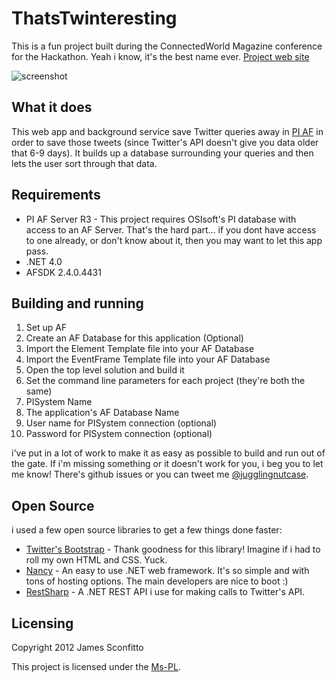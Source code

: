 # ThatsTwinteresting

This is a fun project built during the ConnectedWorld Magazine conference for the Hackathon. Yeah i know, it's the best name ever.
[Project web site](http://jugglingnutcase.github.com/ThatsTwinteresting)

![screenshot](https://github.com/jugglingnutcase/ThatsTwinteresting/raw/gh-pages/images/KatieTweets.png)

## What it does

This web app and background service save Twitter queries away in [PI AF](http://www.osisoft.com/software-support/what-is-pi/What_Is_PI.aspx) in order to save those tweets (since Twitter's API doesn't give you data older that 6-9 days). It builds up a database surrounding your queries and then lets the user sort through that data.

## Requirements

* PI AF Server R3 - This project requires OSIsoft's PI database with access to an AF Server. That's the hard part... if you dont have access to one already, or don't know about it, then you may want to let this app pass.
* .NET 4.0
* AFSDK 2.4.0.4431

## Building and running

1. Set up AF
  1. Create an AF Database for this application (Optional)
  1. Import the Element Template file into your AF Database
  2. Import the EventFrame Template file into your AF Database
2. Open the top level solution and build it
3. Set the command line parameters for each project (they're both the same)
  1. PISystem Name
  2. The application's AF Database Name
  3. User name for PISystem connection (optional)
  4. Password for PISystem connection (optional)

i've put in a lot of work to make it as easy as possible to build and run out of the gate. If i'm missing something or it doesn't work for you, i beg you to let me know! There's github issues or you can tweet me [@jugglingnutcase](https://twitter.com/jugglingnutcase).

## Open Source

i used a few open source libraries to get a few things done faster:
* [Twitter's Bootstrap](http://twitter.github.com/bootstrap) - Thank goodness for this library! Imagine if i had to roll my own HTML and CSS. Yuck.
* [Nancy](http://nancyfx.org) - An easy to use .NET web framework. It's so simple and with tons of hosting options. The main developers are nice to boot :)
* [RestSharp](http://restsharp.org/) - A .NET REST API i use for making calls to Twitter's API.

## Licensing

Copyright 2012 James Sconfitto

This project is licensed under the [Ms-PL](https://github.com/jugglingnutcase/ThatsTwinteresting/blob/master/license).
